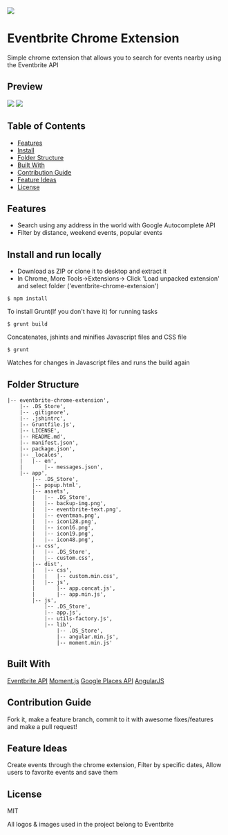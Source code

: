 <img src="http://i.imgur.com/OTQ1D5w.png" align="center"/>

# Eventbrite Chrome Extension

Simple chrome extension that allows you to search for events nearby using the Eventbrite API

## Preview

<img src="http://i.imgur.com/7tRTew7.png"/>
<img src="http://i.imgur.com/mHzE1BM.png"/>


## Table of Contents
  - [Features](#features)
  - [Install](#install-and-run-locally)
  - [Folder Structure](#folder-structure)
  - [Built With](#built-with)
  - [Contribution Guide](#contribution-guide)
  - [Feature Ideas](#feature-ideas)
  - [License](#license)


## Features

- Search using any address in the world with Google Autocomplete API
- Filter by distance, weekend events, popular events

## Install and run locally
- Download as ZIP or clone it to desktop and extract it
- In Chrome, More Tools->Extensions-> Click 'Load unpacked extension' and select folder ('eventbrite-chrome-extension')
```
$ npm install
```
To install Grunt(If you don't have it) for running tasks
```
$ grunt build
```
Concatenates, jshints and minifies Javascript files and CSS file
```
$ grunt
```
Watches for changes in Javascript files and runs the build again

## Folder Structure
```
|-- eventbrite-chrome-extension',
    |-- .DS_Store',
    |-- .gitignore',
    |-- .jshintrc',
    |-- Gruntfile.js',
    |-- LICENSE',
    |-- README.md',
    |-- manifest.json',
    |-- package.json',
    |-- _locales',
    |   |-- en',
    |       |-- messages.json',
    |-- app',
        |-- .DS_Store',
        |-- popup.html',
        |-- assets',
        |   |-- .DS_Store',
        |   |-- backup-img.png',
        |   |-- eventbrite-text.png',
        |   |-- eventman.png',
        |   |-- icon128.png',
        |   |-- icon16.png',
        |   |-- icon19.png',
        |   |-- icon48.png',
        |-- css',
        |   |-- .DS_Store',
        |   |-- custom.css',
        |-- dist',
        |   |-- css',
        |   |   |-- custom.min.css',
        |   |-- js',
        |       |-- app.concat.js',
        |       |-- app.min.js',
        |-- js',
            |-- .DS_Store',
            |-- app.js',
            |-- utils-factory.js',
            |-- lib',
                |-- .DS_Store',
                |-- angular.min.js',
                |-- moment.min.js'
```
## Built With

[Eventbrite API](https://www.eventbrite.com/developer/v3/)
[Moment.js](http://momentjs.com)
[Google Places API](https://developers.google.com/maps/documentation/javascript/examples/places-autocomplete)
[AngularJS](https://angularjs.org/)

## Contribution Guide
Fork it, make a feature branch, commit to it with awesome fixes/features and make a pull request!

## Feature Ideas
Create events through the chrome extension, Filter by specific dates, Allow users to favorite events and save them

## License
MIT

All logos & images used in the project belong to Eventbrite
